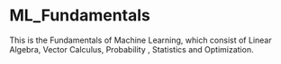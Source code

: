 # ML_Fundamentals
This is the Fundamentals of Machine Learning, which consist of Linear Algebra, Vector Calculus, Probability , Statistics and Optimization.

